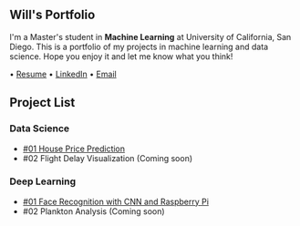 ## Will's Portfolio

I'm a Master's student in **Machine Learning** at University of California, San Diego. This is a portfolio of my projects in machine learning and data science. Hope you enjoy it and let me know what you think!

• [Resume](Will_Chen_Resume_Portfolio) • [LinkedIn](https://www.linkedin.com/in/willchenyh/) • [Email](mailto:yuc143@eng.ucsd.edu)



## Project List

### Data Science
- [#01 House Price Prediction](house_price_prediction.md)
- #02 Flight Delay Visualization (Coming soon)

### Deep Learning
- [#01 Face Recognition with CNN and Raspberry Pi](face_recognition.md)
- #02 Plankton Analysis (Coming soon)


